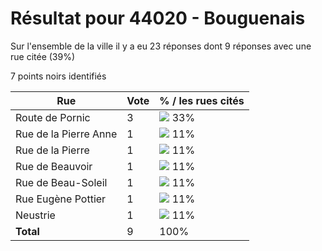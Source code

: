 # Résultat pour 44020 - Bouguenais

Sur l'ensemble de la ville il y a eu 23 réponses dont 9 réponses avec une rue citée (39%)

7 points noirs identifiés

| Rue | Vote | % / les rues cités|
|-----|------|-------------------|
| Route de Pornic | 3 | <img src="../../img/bar_33.gif" />&nbsp;33%|
| Rue de la Pierre Anne | 1 | <img src="../../img/bar_11.gif" />&nbsp;11%|
| Rue de la Pierre | 1 | <img src="../../img/bar_11.gif" />&nbsp;11%|
| Rue de Beauvoir | 1 | <img src="../../img/bar_11.gif" />&nbsp;11%|
| Rue de Beau-Soleil | 1 | <img src="../../img/bar_11.gif" />&nbsp;11%|
| Rue Eugène Pottier | 1 | <img src="../../img/bar_11.gif" />&nbsp;11%|
| Neustrie | 1 | <img src="../../img/bar_11.gif" />&nbsp;11%|
| **Total** | 9 | 100%|

